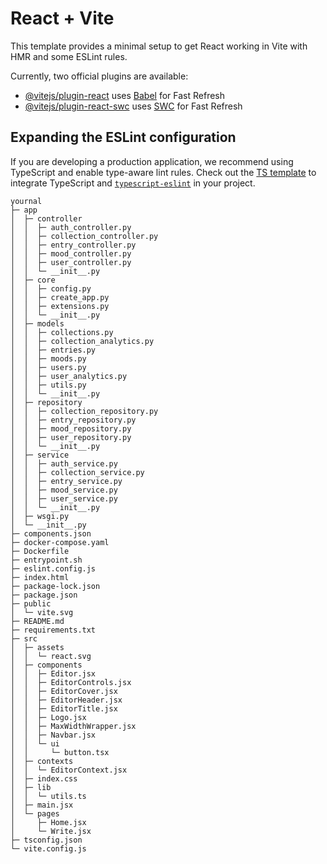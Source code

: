 # React + Vite

This template provides a minimal setup to get React working in Vite with HMR and some ESLint rules.

Currently, two official plugins are available:

- [@vitejs/plugin-react](https://github.com/vitejs/vite-plugin-react/blob/main/packages/plugin-react/README.md) uses [Babel](https://babeljs.io/) for Fast Refresh
- [@vitejs/plugin-react-swc](https://github.com/vitejs/vite-plugin-react-swc) uses [SWC](https://swc.rs/) for Fast Refresh

## Expanding the ESLint configuration

If you are developing a production application, we recommend using TypeScript and enable type-aware lint rules. Check out the [TS template](https://github.com/vitejs/vite/tree/main/packages/create-vite/template-react-ts) to integrate TypeScript and [`typescript-eslint`](https://typescript-eslint.io) in your project.

```
yournal
├─ app
│  ├─ controller
│  │  ├─ auth_controller.py
│  │  ├─ collection_controller.py
│  │  ├─ entry_controller.py
│  │  ├─ mood_controller.py
│  │  ├─ user_controller.py
│  │  └─ __init__.py
│  ├─ core
│  │  ├─ config.py
│  │  ├─ create_app.py
│  │  ├─ extensions.py
│  │  └─ __init__.py
│  ├─ models
│  │  ├─ collections.py
│  │  ├─ collection_analytics.py
│  │  ├─ entries.py
│  │  ├─ moods.py
│  │  ├─ users.py
│  │  ├─ user_analytics.py
│  │  ├─ utils.py
│  │  └─ __init__.py
│  ├─ repository
│  │  ├─ collection_repository.py
│  │  ├─ entry_repository.py
│  │  ├─ mood_repository.py
│  │  ├─ user_repository.py
│  │  └─ __init__.py
│  ├─ service
│  │  ├─ auth_service.py
│  │  ├─ collection_service.py
│  │  ├─ entry_service.py
│  │  ├─ mood_service.py
│  │  ├─ user_service.py
│  │  └─ __init__.py
│  ├─ wsgi.py
│  └─ __init__.py
├─ components.json
├─ docker-compose.yaml
├─ Dockerfile
├─ entrypoint.sh
├─ eslint.config.js
├─ index.html
├─ package-lock.json
├─ package.json
├─ public
│  └─ vite.svg
├─ README.md
├─ requirements.txt
├─ src
│  ├─ assets
│  │  └─ react.svg
│  ├─ components
│  │  ├─ Editor.jsx
│  │  ├─ EditorControls.jsx
│  │  ├─ EditorCover.jsx
│  │  ├─ EditorHeader.jsx
│  │  ├─ EditorTitle.jsx
│  │  ├─ Logo.jsx
│  │  ├─ MaxWidthWrapper.jsx
│  │  ├─ Navbar.jsx
│  │  └─ ui
│  │     └─ button.tsx
│  ├─ contexts
│  │  └─ EditorContext.jsx
│  ├─ index.css
│  ├─ lib
│  │  └─ utils.ts
│  ├─ main.jsx
│  └─ pages
│     ├─ Home.jsx
│     └─ Write.jsx
├─ tsconfig.json
└─ vite.config.js

```